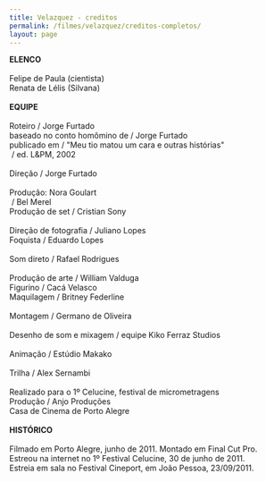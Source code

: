 ```yaml
---
title: Velazquez - creditos
permalink: /filmes/velazquez/creditos-completos/
layout: page
---
```

**ELENCO**\
\
Felipe de Paula (cientista)\
Renata de Lélis (Silvana)\
\
**EQUIPE**\
\
Roteiro / Jorge Furtado\
baseado no conto homômino de / Jorge Furtado\
publicado em / "Meu tio matou um cara e outras histórias"\
 / ed. L&PM, 2002\
\
Direção / Jorge Furtado\
\
Produção: Nora Goulart\
 / Bel Merel\
Produção de set / Cristian Sony\
\
Direção de fotografia / Juliano Lopes\
Foquista / Eduardo Lopes\
\
Som direto / Rafael Rodrigues\
\
Produção de arte / William Valduga\
Figurino / Cacá Velasco\
Maquilagem / Britney Federline\
\
Montagem / Germano de Oliveira\
\
Desenho de som e mixagem / equipe Kiko Ferraz Studios\
\
Animação / Estúdio Makako\
\
Trilha / Alex Sernambi\
\
Realizado para o 1º Celucine, festival de micrometragens\
Produção / Anjo Produções\
Casa de Cinema de Porto Alegre\
\
**HISTÓRICO**\
\
Filmado em Porto Alegre, junho de 2011. Montado em Final Cut Pro.\
Estreou na internet no 1º Festival Celucine, 30 de junho de 2011.\
Estreia em sala no Festival Cineport, em João Pessoa, 23/09/2011.